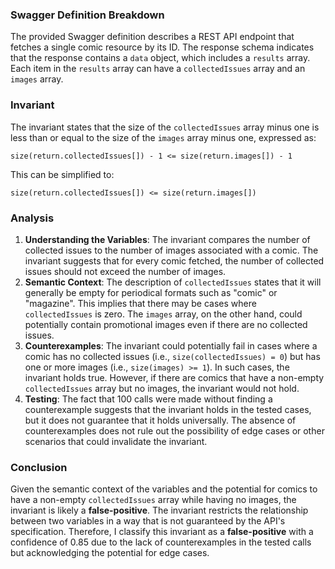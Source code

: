 ### Swagger Definition Breakdown
The provided Swagger definition describes a REST API endpoint that fetches a single comic resource by its ID. The response schema indicates that the response contains a `data` object, which includes a `results` array. Each item in the `results` array can have a `collectedIssues` array and an `images` array.

### Invariant
The invariant states that the size of the `collectedIssues` array minus one is less than or equal to the size of the `images` array minus one, expressed as:

`size(return.collectedIssues[]) - 1 <= size(return.images[]) - 1`

This can be simplified to:

`size(return.collectedIssues[]) <= size(return.images[])`

### Analysis
1. **Understanding the Variables**: The invariant compares the number of collected issues to the number of images associated with a comic. The invariant suggests that for every comic fetched, the number of collected issues should not exceed the number of images.
2. **Semantic Context**: The description of `collectedIssues` states that it will generally be empty for periodical formats such as "comic" or "magazine". This implies that there may be cases where `collectedIssues` is zero. The `images` array, on the other hand, could potentially contain promotional images even if there are no collected issues.
3. **Counterexamples**: The invariant could potentially fail in cases where a comic has no collected issues (i.e., `size(collectedIssues) = 0`) but has one or more images (i.e., `size(images) >= 1`). In such cases, the invariant holds true. However, if there are comics that have a non-empty `collectedIssues` array but no images, the invariant would not hold. 
4. **Testing**: The fact that 100 calls were made without finding a counterexample suggests that the invariant holds in the tested cases, but it does not guarantee that it holds universally. The absence of counterexamples does not rule out the possibility of edge cases or other scenarios that could invalidate the invariant.

### Conclusion
Given the semantic context of the variables and the potential for comics to have a non-empty `collectedIssues` array while having no images, the invariant is likely a **false-positive**. The invariant restricts the relationship between two variables in a way that is not guaranteed by the API's specification. Therefore, I classify this invariant as a **false-positive** with a confidence of 0.85 due to the lack of counterexamples in the tested calls but acknowledging the potential for edge cases.
